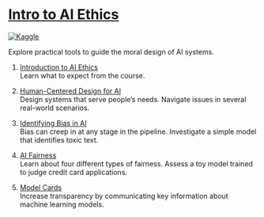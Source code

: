 # [Intro to AI Ethics](https://www.kaggle.com/learn/intro-to-ai-ethics)
[![Kaggle](https://img.shields.io/badge/Kaggle-20BEFF?style=for-the-badge&logo=Kaggle&logoColor=white)](https://www.kaggle.com)

Explore practical tools to guide the moral design of AI systems.

1. [Introduction to AI Ethics](https://www.kaggle.com/code/var0101/introduction-to-ai-ethics)  
Learn what to expect from the course.

2. [Human-Centered Design for AI](https://www.kaggle.com/code/var0101/human-centered-design-for-ai)  
Design systems that serve people’s needs. Navigate issues in several real-world scenarios.

3. [Identifying Bias in AI](https://www.kaggle.com/code/alexisbcook/identifying-bias-in-ai)  
Bias can creep in at any stage in the pipeline. Investigate a simple model that identifies toxic text.

4. [AI Fairness](https://www.kaggle.com/code/alexisbcook/ai-fairness)  
Learn about four different types of fairness. Assess a toy model trained to judge credit card applications.

5. [Model Cards](https://www.kaggle.com/code/var0101/model-cards)  
Increase transparency by communicating key information about machine learning models.
